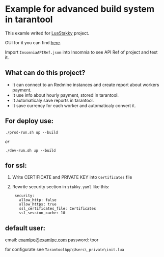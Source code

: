 # Example for advanced build system in tarantool

This examle writed for [LuaStakky](https://github.com/LuaStakky/LuaStakky) project.

GUI for it you can find [here](https://github.com/LuaStakky/Example-Management-DesktopGUI).

Import `InsomniaAPIRef.json` into Insomnia to see API Ref of project and test it.

## What can do this project?

* It can connect to an Redmine instances and create report about workers payment.
* It use info about hourly payment, stored in tarantool.
* It automaticaly save reports in tarantool.
* It save currency for each worker and automaticaly convert it.

## For deploy use:

`./prod-run.sh up --build`

*or*

`./dev-run.sh up --build`

## for ssl:

1. Write CERTIFICATE and PRIVATE KEY into `Certificates` file
2. Rewrite security section in `stakky.yaml` like this:

        security:
          allow_http: false
          allow_https: true
          ssl_certificates_file: Certificates
          ssl_session_cache: 10 
      
## default user:

email: examlpe@examlpe.com
password: toor

for configurate see `TarantoolApp\Users\_private\init.lua`
